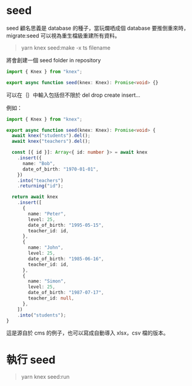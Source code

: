 # seed

seed 顧名思義是 database 的種子，當玩爛哂成個 database 要推倒重來時，migrate:seed 可以視為重生檔級重建所有資料。

> yarn knex seed:make -x ts filename

將會創建一個 seed folder in repository

```ts
import { Knex } from "knex";

export async function seed(knex: Knex): Promise<void> {}
```

可以在｛｝中輸入包括但不限於 del drop create insert...

例如：

```ts
import { Knex } from "knex";

export async function seed(knex: Knex): Promise<void> {
  await knex("students").del();
  await knex("teachers").del();

  const [{ id }]: Array<{ id: number }> = await knex
    .insert({
      name: "Bob",
      date_of_birth: "1970-01-01",
    })
    .into("teachers")
    .returning("id");

  return await knex
    .insert([
      {
        name: "Peter",
        level: 25,
        date_of_birth: "1995-05-15",
        teacher_id: id,
      },
      {
        name: "John",
        level: 25,
        date_of_birth: "1985-06-16",
        teacher_id: id,
      },
      {
        name: "Simon",
        level: 25,
        date_of_birth: "1987-07-17",
        teacher_id: null,
      },
    ])
    .into("students");
}
```

這是源自於 cms 的例子，也可以寫成自動導入 xlsx，csv 檔的版本。

# 執行 seed

> yarn knex seed:run
